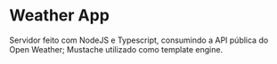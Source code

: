 # Weather App

Servidor feito com NodeJS e Typescript, consumindo a API pública do Open Weather; Mustache utilizado como template engine.
